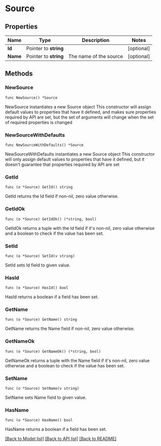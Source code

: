 # Source

## Properties

Name | Type | Description | Notes
------------ | ------------- | ------------- | -------------
**Id** | Pointer to **string** |  | [optional] 
**Name** | Pointer to **string** | The name of the source | [optional] 

## Methods

### NewSource

`func NewSource() *Source`

NewSource instantiates a new Source object
This constructor will assign default values to properties that have it defined,
and makes sure properties required by API are set, but the set of arguments
will change when the set of required properties is changed

### NewSourceWithDefaults

`func NewSourceWithDefaults() *Source`

NewSourceWithDefaults instantiates a new Source object
This constructor will only assign default values to properties that have it defined,
but it doesn't guarantee that properties required by API are set

### GetId

`func (o *Source) GetId() string`

GetId returns the Id field if non-nil, zero value otherwise.

### GetIdOk

`func (o *Source) GetIdOk() (*string, bool)`

GetIdOk returns a tuple with the Id field if it's non-nil, zero value otherwise
and a boolean to check if the value has been set.

### SetId

`func (o *Source) SetId(v string)`

SetId sets Id field to given value.

### HasId

`func (o *Source) HasId() bool`

HasId returns a boolean if a field has been set.

### GetName

`func (o *Source) GetName() string`

GetName returns the Name field if non-nil, zero value otherwise.

### GetNameOk

`func (o *Source) GetNameOk() (*string, bool)`

GetNameOk returns a tuple with the Name field if it's non-nil, zero value otherwise
and a boolean to check if the value has been set.

### SetName

`func (o *Source) SetName(v string)`

SetName sets Name field to given value.

### HasName

`func (o *Source) HasName() bool`

HasName returns a boolean if a field has been set.


[[Back to Model list]](../README.md#documentation-for-models) [[Back to API list]](../README.md#documentation-for-api-endpoints) [[Back to README]](../README.md)


